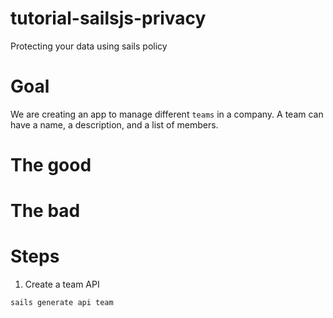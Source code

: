 # tutorial-sailsjs-privacy

Protecting your data using sails policy

# Goal
We are creating an app to manage different `teams` in a company.
A team can have a name, a description, and a list of members.

# The good

# The bad



# Steps

1. Create a team API
```
sails generate api team
```
